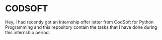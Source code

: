 # CODSOFT
Hey, I had recently got an Internship offer letter from CodSoft for Python Programming and this repository contain the tasks that I have done during this internship period.
